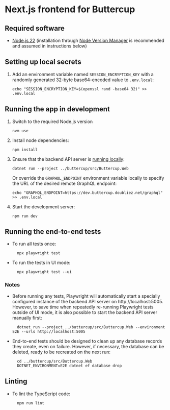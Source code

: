 # Next.js frontend for Buttercup

## Required software

- [Node.js 22](https://nodejs.org) (installation through [Node Version
  Manager](https://github.com/nvm-sh/nvm) is recommended and assumed in instructions below)

## Setting up local secrets

1.  Add an environment variable named `SESSION_ENCRYPTION_KEY` with a randomly generated 32-byte
    base64-encoded value to `.env.local`:

        echo "SESSION_ENCRYPTION_KEY=$(openssl rand -base64 32)" >> .env.local

## Running the app in development

1.  Switch to the required Node.js version

        nvm use

2.  Install node dependencies:

        npm install

3.  Ensure that the backend API server is [running
    locally](https://github.com/smfeest/buttercup/blob/main/README.md#running-the-app):

        dotnet run --project ../buttercup/src/Buttercup.Web

    Or override the `GRAPHQL_ENDPOINT` environment variable locally to specify the URL of the
    desired remote GraphQL endpoint:

        echo "GRAPHQL_ENDPOINT=https://dev.buttercup.doubliez.net/graphql" >> .env.local

4.  Start the development server:

        npm run dev

## Running the end-to-end tests

- To run all tests once:

        npx playwright test

- To run the tests in UI mode:

        npx playwright test --ui

### Notes

- Before running any tests, Playwright will automatically start a specially configured instance of
  the backend API server on http://localhost:5005. However, to save time when repeatedly re-running
  Playwright tests outside of UI mode, it is also possible to start the backend API server manually
  first:

        dotnet run --project ../buttercup/src/Buttercup.Web --environment E2E --urls http://localhost:5005

- End-to-end tests should be designed to clean up any database records they create, even on failure.
  However, if necessary, the database can be deleted, ready to be recreated on the next run:

        cd ../buttercup/src/Buttercup.Web
        DOTNET_ENVIRONMENT=E2E dotnet ef database drop

## Linting

- To lint the TypeScript code:

        npm run lint
